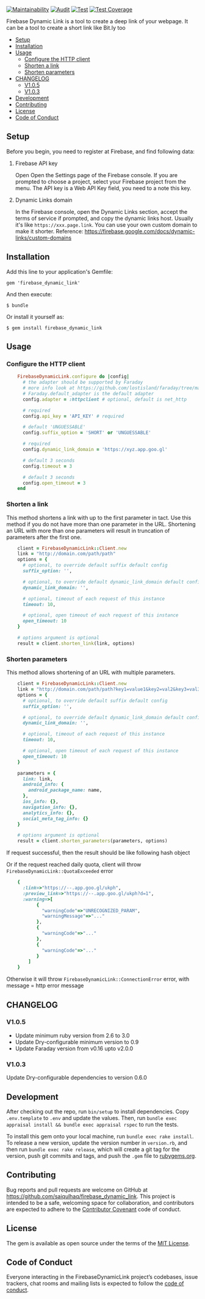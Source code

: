 [![Maintainability](https://api.codeclimate.com/v1/badges/0e2629515335c72ef80d/maintainability)](https://codeclimate.com/github/saiqulhaq/firebase_dynamic_link/maintainability)
[![Audit](https://github.com/saiqulhaq/firebase_dynamic_link/actions/workflows/audit.yml/badge.svg)](https://github.com/saiqulhaq/firebase_dynamic_link/actions/workflows/audit.yml)
[![Test](https://github.com/saiqulhaq/firebase_dynamic_link/actions/workflows/test.yml/badge.svg)](https://github.com/saiqulhaq/firebase_dynamic_link/actions/workflows/test.yml)
[![Test Coverage](https://api.codeclimate.com/v1/badges/0e2629515335c72ef80d/test_coverage)](https://codeclimate.com/github/saiqulhaq/firebase_dynamic_link/test_coverage)

Firebase Dynamic Link is a tool to create a deep link of your webpage. It can be a tool to create a short link like Bit.ly too

- [Setup](#setup)
- [Installation](#installation)
- [Usage](#usage)
  - [Configure the HTTP client](#configure-the-http-client)
  - [Shorten a link](#shorten-a-link)
  - [Shorten parameters](#shorten-parameters)
- [CHANGELOG](#changelog)
  - [V1.0.5](#v105)
  - [V1.0.3](#v103)
- [Development](#development)
- [Contributing](#contributing)
- [License](#license)
- [Code of Conduct](#code-of-conduct)


## Setup

Before you begin, you need to register at Firebase, and find following data:
1. Firebase API key

   Open Open the Settings page of the Firebase console. If you are prompted to choose a project, select your Firebase project from the menu. The API key is a Web API Key field, you need to a note this key.
2. Dynamic Links domain

   In the Firebase console, open the Dynamic Links section, accept the terms of service if prompted, and copy the dynamic links host.
   Usually it's like `https://xxx.page.link`. You can use your own custom domain to make it shorter. Reference: https://firebase.google.com/docs/dynamic-links/custom-domains

## Installation

Add this line to your application's Gemfile:

    gem 'firebase_dynamic_link'

And then execute:

    $ bundle

Or install it yourself as:

    $ gem install firebase_dynamic_link

## Usage

### Configure the HTTP client

```ruby
    FirebaseDynamicLink.configure do |config|
      # the adapter should be supported by Faraday
      # more info look at https://github.com/lostisland/faraday/tree/master/test/adapters
      # Faraday.default_adapter is the default adapter
      config.adapter = :httpclient # optional, default is net_http

      # required
      config.api_key = 'API_KEY' # required

      # default 'UNGUESSABLE'
      config.suffix_option = 'SHORT' or 'UNGUESSABLE'

      # required
      config.dynamic_link_domain = 'https://xyz.app.goo.gl'

      # default 3 seconds
      config.timeout = 3

      # default 3 seconds
      config.open_timeout = 3
    end
```

### Shorten a link
This method shortens a link with up to the first parameter in tact. Use this method if you do not have more than one
parameter in the URL. Shortening an URL with more than one parameters will result in truncation of parameters after the
first one.

```ruby
    client = FirebaseDynamicLink::Client.new
    link = "http://domain.com/path/path"
    options = {
      # optional, to override default suffix default config
      suffix_option: '',

      # optional, to override default dynamic_link_domain default config
      dynamic_link_domain: '',

      # optional, timeout of each request of this instance
      timeout: 10,

      # optional, open timeout of each request of this instance
      open_timeout: 10
    }

    # options argument is optional
    result = client.shorten_link(link, options)
```

### Shorten parameters
This method allows shortening of an URL with multiple parameters.

```ruby
    client = FirebaseDynamicLink::Client.new
    link = "http://domain.com/path/path?key1=value1&key2=val2&key3=val3"
    options = {
      # optional, to override default suffix default config
      suffix_option: '',

      # optional, to override default dynamic_link_domain default config
      dynamic_link_domain: '',

      # optional, timeout of each request of this instance
      timeout: 10,

      # optional, open timeout of each request of this instance
      open_timeout: 10
    }

    parameters = {
      link: link,
      android_info: {
        android_package_name: name,
      },
      ios_info: {},
      navigation_info: {},
      analytics_info: {},
      social_meta_tag_info: {}
    }

    # options argument is optional
    result = client.shorten_parameters(parameters, options)
```

If request successful, then the result should be like following hash object

Or if the request reached daily quota, client will throw `FirebaseDynamicLink::QuotaExceeded` error

```ruby
    {
      :link=>"https://--.app.goo.gl/ukph",
      :preview_link=>"https://--.app.goo.gl/ukph?d=1",
      :warning=>[
           {
             "warningCode"=>"UNRECOGNIZED_PARAM",
             "warningMessage"=>"..."
           },
           {
             "warningCode"=>"..."
           },
           {
             "warningCode"=>"..."
           }
        ]
    }
```

Otherwise it will throw `FirebaseDynamicLink::ConnectionError` error, with message = http error message

## CHANGELOG

### V1.0.5

* Update minimum ruby version from 2.6 to 3.0
* Update Dry-configurable minimum version to 0.9
* Update Faraday version from v0.16 upto v2.0.0

### V1.0.3
Update Dry-configurable dependencies to version 0.6.0

## Development

After checking out the repo, run `bin/setup` to install dependencies.
Copy `.env.template` to `.env` and update the values.
Then, run `bundle exec appraisal install && bundle exec appraisal rspec` to run the tests.

To install this gem onto your local machine, run `bundle exec rake install`. To release a new version, update the version number in `version.rb`, and then run `bundle exec rake release`, which will create a git tag for the version, push git commits and tags, and push the `.gem` file to [rubygems.org](https://rubygems.org).

## Contributing

Bug reports and pull requests are welcome on GitHub at https://github.com/saiqulhaq/firebase_dynamic_link. This project is intended to be a safe, welcoming space for collaboration, and contributors are expected to adhere to the [Contributor Covenant](http://contributor-covenant.org) code of conduct.

## License

The gem is available as open source under the terms of the [MIT License](https://opensource.org/licenses/MIT).

## Code of Conduct

Everyone interacting in the FirebaseDynamicLink project’s codebases, issue trackers, chat rooms and mailing lists is expected to follow the [code of conduct](https://github.com/saiqulhaq/firebase_dynamic_link/blob/master/CODE_OF_CONDUCT.md).
